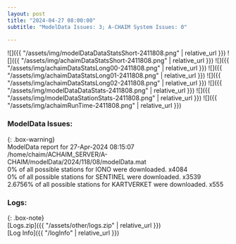 ```yaml
---
layout: post
title: "2024-04-27 08:00:00"
subtitle: "ModelData Issues: 3; A-CHAIM System Issues: 0"

---
```


![]({{ "/assets/img/modelDataDataStatsShort-2411808.png" | relative_url }})
![]({{ "/assets/img/achaimDataStatsShort-2411808.png" | relative_url }})
![]({{ "/assets/img/achaimDataStatsLong00-2411808.png" | relative_url }})
![]({{ "/assets/img/achaimDataStatsLong01-2411808.png" | relative_url }})
![]({{ "/assets/img/achaimDataStatsLong02-2411808.png" | relative_url }})
![]({{ "/assets/img/modelDataDataStats-2411808.png" | relative_url }})
![]({{ "/assets/img/modelDataStationStats-2411808.png" | relative_url }})
![]({{ "/assets/img/achaimRunTime-2411808.png" | relative_url }})


### ModelData Issues:  
  
{: .box-warning}  
 ModelData report for 27-Apr-2024 08:15:07   
 /home/chaim/ACHAIM_SERVER/A-CHAIM/modelData/2024/118/08/modelData.mat   
 0% of all possible stations for IONO were downloaded. x4084   
 0% of all possible stations for SENTINEL were downloaded. x3539   
 2.6756% of all possible stations for KARTVERKET were downloaded. x555   
  


### Logs:  
  
{: .box-note}  
[Logs.zip]({{ "/assets/other/logs.zip" | relative_url }})  
[Log Info]({{ "/logInfo" | relative_url }})  
